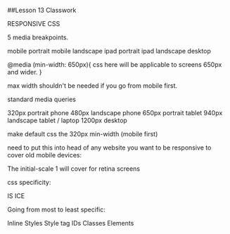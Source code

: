 ##Lesson 13 Classwork

RESPONSIVE CSS

5 media breakpoints.

mobile portrait
mobile landscape
ipad portrait
ipad landscape
desktop

 @media (min-width: 650px){
   css here will be applicable to screens 650px and wider.
 }

 max width shouldn't be needed if you go from mobile first.

 standard media queries

 320px portrait phone
 480px landscape phone
 650px portrait tablet
 940px landscape tablet / laptop
 1200px desktop

 make default css the 320px min-width (mobile first)

 need to put this into head of any website you want to be responsive to cover old mobile devices:

 <meta name = "viewport" content ="width=device-width, initial-scale=1">

 The initial-scale 1 will cover for retina screens

 css specificity:


 IS ICE

 Going from most to least specific:

 Inline Styles
 Style tag
 IDs
 Classes
 Elements
